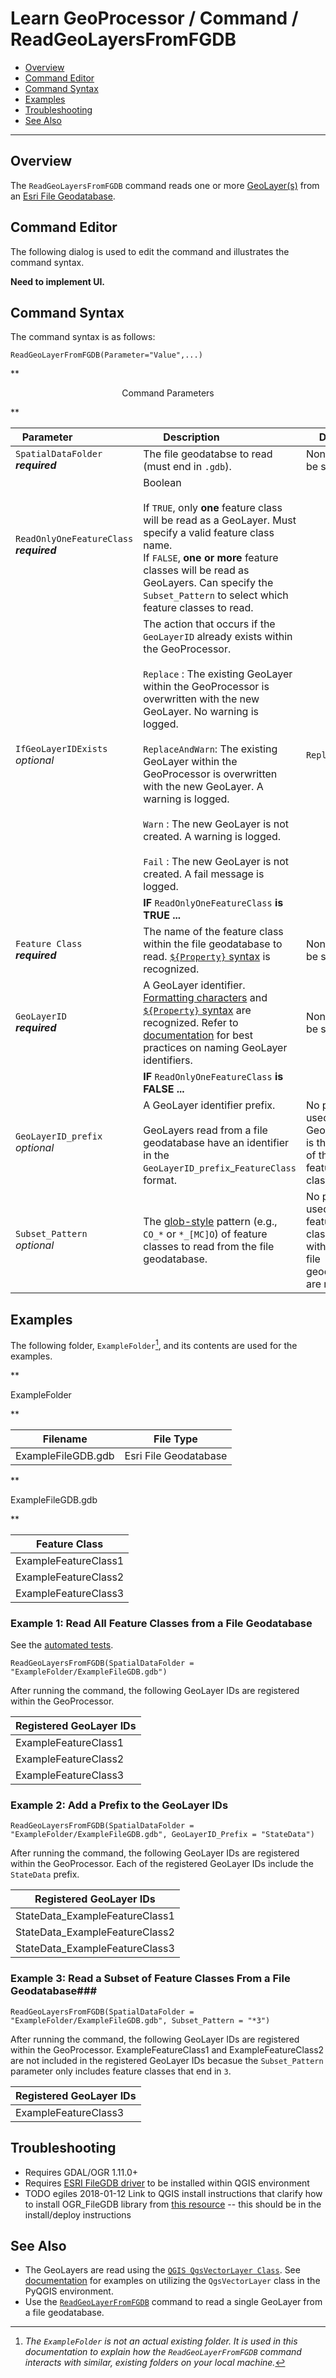 # Learn GeoProcessor / Command / ReadGeoLayersFromFGDB #

* [Overview](#overview)
* [Command Editor](#command-editor)
* [Command Syntax](#command-syntax)
* [Examples](#examples)
* [Troubleshooting](#troubleshooting)
* [See Also](#see-also)

-------------------------

## Overview ##

The `ReadGeoLayersFromFGDB` command reads one or more [GeoLayer(s)](../../introduction#geolayer) from an [Esri File Geodatabase](../../spatial-data-format-ref/EsriFileGeodatabase/EsriFileGeodatabase). 

## Command Editor ##

The following dialog is used to edit the command and illustrates the command syntax.

**Need to implement UI.**

## Command Syntax ##

The command syntax is as follows:

```text
ReadGeoLayerFromFGDB(Parameter="Value",...)
```
**<p style="text-align: center;">
Command Parameters
</p>**

| **Parameter**&nbsp;&nbsp;&nbsp;&nbsp;&nbsp;&nbsp;&nbsp;&nbsp;&nbsp;&nbsp;&nbsp;&nbsp;&nbsp;&nbsp;&nbsp;&nbsp;&nbsp;&nbsp;&nbsp;&nbsp; | **Description** &nbsp;&nbsp;&nbsp;&nbsp;&nbsp;&nbsp;&nbsp;&nbsp;&nbsp;&nbsp;&nbsp;&nbsp;&nbsp;&nbsp;&nbsp;&nbsp;&nbsp;&nbsp;&nbsp;&nbsp;| **Default** |
| --------------|-----------------|----------------- |
| `SpatialDataFolder` <br>  **_required_**| The file geodatabse to read (must end in `.gdb`). | None - must be specified. |
| `ReadOnlyOneFeatureClass` <br>  **_required_**| Boolean <br><br> If `TRUE`, only **one** feature class will be read as a GeoLayer. Must specify a valid feature class name. <br> If `FALSE`, **one or more** feature classes will be read as GeoLayers. Can specify the `Subset_Pattern` to select which feature classes to read.|
|`IfGeoLayerIDExists`<br> *optional*|The action that occurs if the `GeoLayerID` already exists within the GeoProcessor. <br><br> `Replace` : The existing GeoLayer within the GeoProcessor is overwritten with the new GeoLayer. No warning is logged.<br><br> `ReplaceAndWarn`: The existing GeoLayer within the GeoProcessor is overwritten with the new GeoLayer. A warning is logged. <br><br> `Warn` : The new GeoLayer is not created. A warning is logged. <br><br> `Fail` : The new GeoLayer is not created. A fail message is logged.| `Replace` |
||**IF** `ReadOnlyOneFeatureClass` **is TRUE ...**||
| `Feature Class` <br>  **_required_**| The name of the feature class within the file geodatabase to read. [`${Property}` syntax](../../introduction/#geoprocessor-properties-property) is recognized.| None - must be specified. |
| `GeoLayerID`  <br> **_required_**| A GeoLayer identifier. [Formatting characters](../../introduction/#geolayer-property-format-specifiers) and [`${Property}` syntax](../../introduction/#geoprocessor-properties-property) are recognized. Refer to [documentation](../../best-practices/geolayer-identifiers.md) for best practices on naming GeoLayer identifiers.| None - must be specified. |
||**IF** `ReadOnlyOneFeatureClass` **is FALSE ...**||
| `GeoLayerID_prefix`  <br> *optional* | A GeoLayer identifier prefix. <br><br> GeoLayers read from a file geodatabase have an identifier in the `GeoLayerID_prefix`_`FeatureClass` format.| No prefix is used. The GeoLayerID is the name of the feature class. |
| `Subset_Pattern` 	 <br> *optional*| The [glob-style](https://en.wikipedia.org/wiki/Glob_(programming)) pattern (e.g., `CO_*` or `*_[MC]O`) of feature classes to read from the file geodatabase.| No pattern is used. All feature classes within the file geodatabase are read.|


## Examples ##

The following folder, `ExampleFolder`[^1], and its contents are used for the examples. 

[^1]: *The `ExampleFolder` is not an actual existing folder. It is used in this documentation to explain how the `ReadGeoLayerFromFGDB` command interacts with similar, existing folders on your local machine.*

**<p style="text-align: left;">
ExampleFolder
</p>**

|Filename|File Type|
| ---- | ----|
| ExampleFileGDB.gdb    | Esri File Geodatabase	|

**<p style="text-align: left;">
ExampleFileGDB.gdb
</p>**

|Feature Class|
| ---- |
|ExampleFeatureClass1|
|ExampleFeatureClass2|
|ExampleFeatureClass3|

### Example 1: Read All Feature Classes from a File Geodatabase ###

See the [automated tests](https://github.com/OpenWaterFoundation/owf-app-geoprocessor-python-test/tree/master/test/commands/ReadGeoLayersFromFGDB).

```
ReadGeoLayersFromFGDB(SpatialDataFolder = "ExampleFolder/ExampleFileGDB.gdb")
```

After running the command, the following GeoLayer IDs are registered within the GeoProcessor. 

|Registered GeoLayer IDs|
|------|
|ExampleFeatureClass1|
|ExampleFeatureClass2|
|ExampleFeatureClass3|

### Example 2: Add a Prefix to the GeoLayer IDs ###

```
ReadGeoLayersFromFGDB(SpatialDataFolder = "ExampleFolder/ExampleFileGDB.gdb", GeoLayerID_Prefix = "StateData")
```

After running the command, the following GeoLayer IDs are registered within the GeoProcessor. Each of the registered GeoLayer IDs include the `StateData` prefix.

|Registered GeoLayer IDs|
|------|
|StateData_ExampleFeatureClass1|
|StateData_ExampleFeatureClass2|
|StateData_ExampleFeatureClass3|

### Example 3: Read a Subset of Feature Classes From a File Geodatabase###

```
ReadGeoLayersFromFGDB(SpatialDataFolder = "ExampleFolder/ExampleFileGDB.gdb", Subset_Pattern = "*3")
```

After running the command, the following GeoLayer IDs are registered within the GeoProcessor. ExampleFeatureClass1 and ExampleFeatureClass2 are not included in the registered GeoLayer IDs becasue the `Subset_Pattern` parameter only includes feature classes that end in `3`. 

|Registered GeoLayer IDs|
|------|
|ExampleFeatureClass3|


## Troubleshooting ##

- Requires GDAL/OGR 1.11.0+
- Requires [ESRI FileGDB driver](http://www.gdal.org/drv_filegdb.html) to be installed within QGIS environment
- TODO egiles 2018-01-12 Link to QGIS install instructions that clarify how to install OGR_FileGDB library from [this resource](https://gis.stackexchange.com/questions/26285/file-geodatabase-gdb-support-in-qgis) -- this should be in the install/deploy instructions


## See Also ##

- The GeoLayers are read using the [`QGIS QgsVectorLayer Class`](https://qgis.org/api/classQgsVectorLayer.html). See [documentation](https://docs.qgis.org/2.14/en/docs/pyqgis_developer_cookbook/loadlayer.html#vector-layers) for examples on utilizing the `QgsVectorLayer` class in the PyQGIS environment.
- Use the [`ReadGeoLayerFromFGDB`](../ReadGeoLayerFromFGDB/ReadGeoLayerFromFGDB) command to read a single GeoLayer from a file geodatabase. 